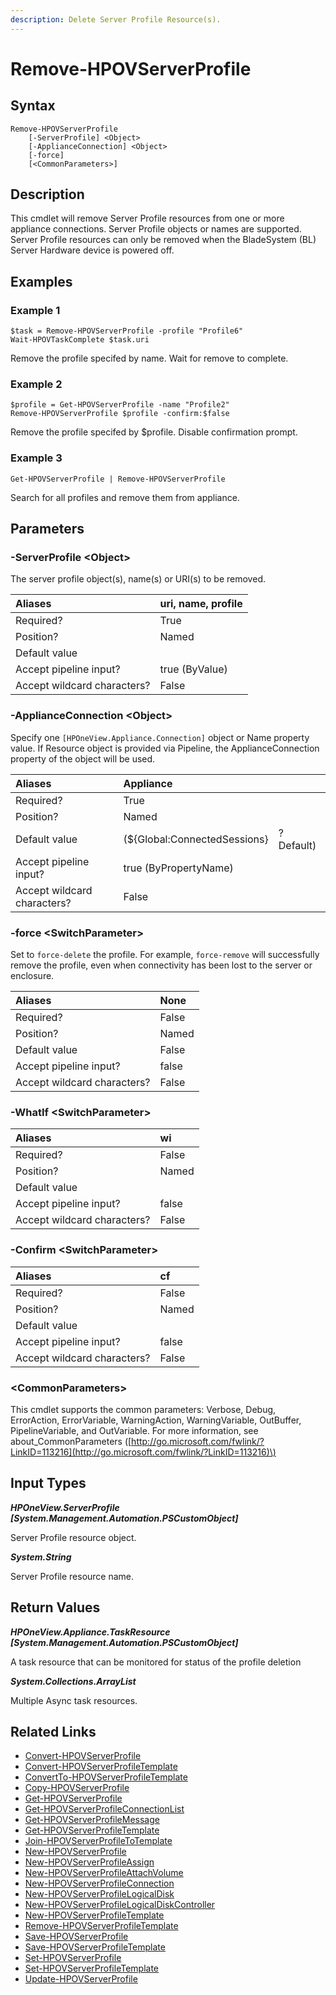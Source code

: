 ```yaml
---
description: Delete Server Profile Resource(s).
---
```


# Remove-HPOVServerProfile

## Syntax

```text
Remove-HPOVServerProfile
    [-ServerProfile] <Object>
    [-ApplianceConnection] <Object>
    [-force]
    [<CommonParameters>]
```

## Description

This cmdlet will remove Server Profile resources from one or more appliance connections. Server Profile objects or names are supported. Server Profile resources can only be removed when the BladeSystem \(BL\) Server Hardware device is powered off.

## Examples

### Example 1

```text
$task = Remove-HPOVServerProfile -profile "Profile6"
Wait-HPOVTaskComplete $task.uri
```

Remove the profile specifed by name. Wait for remove to complete.

### Example 2

```text
$profile = Get-HPOVServerProfile -name "Profile2"
Remove-HPOVServerProfile $profile -confirm:$false
```

Remove the profile specifed by $profile. Disable confirmation prompt.

### Example 3

```text
Get-HPOVServerProfile | Remove-HPOVServerProfile
```

Search for all profiles and remove them from appliance.

## Parameters

### -ServerProfile &lt;Object&gt;

The server profile object\(s\), name\(s\) or URI\(s\) to be removed.

| Aliases | uri, name, profile |
| :--- | :--- |
| Required? | True |
| Position? | Named |
| Default value |  |
| Accept pipeline input? | true \(ByValue\) |
| Accept wildcard characters? | False |

### -ApplianceConnection &lt;Object&gt;

Specify one `[HPOneView.Appliance.Connection]` object or Name property value. If Resource object is provided via Pipeline, the ApplianceConnection property of the object will be used.

| Aliases | Appliance |  |
| :--- | :--- | :--- |
| Required? | True |  |
| Position? | Named |  |
| Default value | \(${Global:ConnectedSessions} | ? Default\) |
| Accept pipeline input? | true \(ByPropertyName\) |  |
| Accept wildcard characters? | False |  |

### -force &lt;SwitchParameter&gt;

Set to `force-delete` the profile. For example, `force-remove` will successfully remove the profile, even when connectivity has been lost to the server or enclosure.

| Aliases | None |
| :--- | :--- |
| Required? | False |
| Position? | Named |
| Default value | False |
| Accept pipeline input? | false |
| Accept wildcard characters? | False |

### -WhatIf &lt;SwitchParameter&gt;

| Aliases | wi |
| :--- | :--- |
| Required? | False |
| Position? | Named |
| Default value |  |
| Accept pipeline input? | false |
| Accept wildcard characters? | False |

### -Confirm &lt;SwitchParameter&gt;

| Aliases | cf |
| :--- | :--- |
| Required? | False |
| Position? | Named |
| Default value |  |
| Accept pipeline input? | false |
| Accept wildcard characters? | False |

### &lt;CommonParameters&gt;

This cmdlet supports the common parameters: Verbose, Debug, ErrorAction, ErrorVariable, WarningAction, WarningVariable, OutBuffer, PipelineVariable, and OutVariable. For more information, see about\_CommonParameters \([http://go.microsoft.com/fwlink/?LinkID=113216](http://go.microsoft.com/fwlink/?LinkID=113216)\)

## Input Types

_**HPOneView.ServerProfile \[System.Management.Automation.PSCustomObject\]**_

Server Profile resource object.

_**System.String**_

Server Profile resource name.

## Return Values

_**HPOneView.Appliance.TaskResource \[System.Management.Automation.PSCustomObject\]**_

A task resource that can be monitored for status of the profile deletion

_**System.Collections.ArrayList**_ 

Multiple Async task resources.

## Related Links

* [Convert-HPOVServerProfile](convert-hpovserverprofile.md)
* [Convert-HPOVServerProfileTemplate](convert-hpovserverprofiletemplate.md)
* [ConvertTo-HPOVServerProfileTemplate](convertto-hpovserverprofiletemplate.md)
* [Copy-HPOVServerProfile](copy-hpovserverprofile.md)
* [Get-HPOVServerProfile](get-hpovserverprofile.md)
* [Get-HPOVServerProfileConnectionList](get-hpovserverprofileconnectionlist.md)
* [Get-HPOVServerProfileMessage](get-hpovserverprofilemessage.md)
* [Get-HPOVServerProfileTemplate](get-hpovserverprofiletemplate.md)
* [Join-HPOVServerProfileToTemplate]()
* [New-HPOVServerProfile](new-hpovserverprofile.md)
* [New-HPOVServerProfileAssign](new-hpovserverprofileassign.md)
* [New-HPOVServerProfileAttachVolume](new-hpovserverprofileattachvolume.md)
* [New-HPOVServerProfileConnection](new-hpovserverprofileconnection.md)
* [New-HPOVServerProfileLogicalDisk](new-hpovserverprofilelogicaldisk.md)
* [New-HPOVServerProfileLogicalDiskController](new-hpovserverprofilelogicaldiskcontroller.md)
* [New-HPOVServerProfileTemplate](new-hpovserverprofiletemplate.md)
* [Remove-HPOVServerProfileTemplate]()
* [Save-HPOVServerProfile](save-hpovserverprofile.md)
* [Save-HPOVServerProfileTemplate]()
* [Set-HPOVServerProfile](set-hpovserverprofile.md)
* [Set-HPOVServerProfileTemplate]()
* [Update-HPOVServerProfile](update-hpovserverprofile.md)

